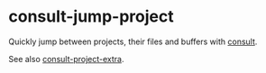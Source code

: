 # consult-jump-project

Quickly jump between projects, their files and buffers with [consult](https://github.com/minad/consult).


See also [consult-project-extra](https://github.com/Qkessler/consult-project-extra).
